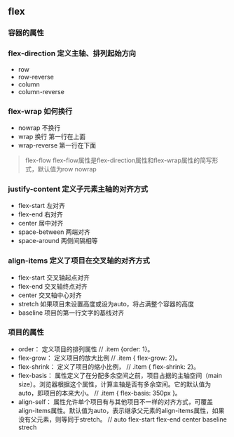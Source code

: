 
## flex
### 容器的属性
### flex-direction   定义主轴、排列起始方向
- row
- row-reverse
- column
- column-reverse

### flex-wrap    如何换行
- nowrap   不换行
- wrap  换行 第一行在上面
- wrap-reverse   第一行在下面

> flex-flow   flex-flow属性是flex-direction属性和flex-wrap属性的简写形式，默认值为row nowrap

### justify-content  定义子元素主轴的对齐方式
- flex-start  左对齐
- flex-end  右对齐
- center  居中对齐
- space-between  两端对齐
- space-around  两侧间隔相等

### align-items   定义了项目在交叉轴的对齐方式
- flex-start    交叉轴起点对齐
- flex-end    交叉轴终点对齐
- center      交叉轴中心对齐
- stretch     如果项目未设置高度或设为auto，将占满整个容器的高度
- baseline  项目的第一行文字的基线对齐

### 项目的属性
- order： 定义项目的排列属性       //  .item {order: 1}。
- flex-grow：  定义项目的放大比例    //  .item { flex-grow: 2}。
- flex-shrink： 定义了项目的缩小比例，  // .item { flex-shrink:  2}。
- flex-basis：    属性定义了在分配多余空间之前，项目占据的主轴空间（main size）。浏览器根据这个属性，计算主轴是否有多余空间。它的默认值为auto，即项目的本来大小。  //  .item { flex-basis: 350px }。
- align-self：  属性允许单个项目有与其他项目不一样的对齐方式，可覆盖align-items属性。默认值为auto，表示继承父元素的align-items属性，如果没有父元素，则等同于stretch。 // auto flex-start flex-end center baseline strech